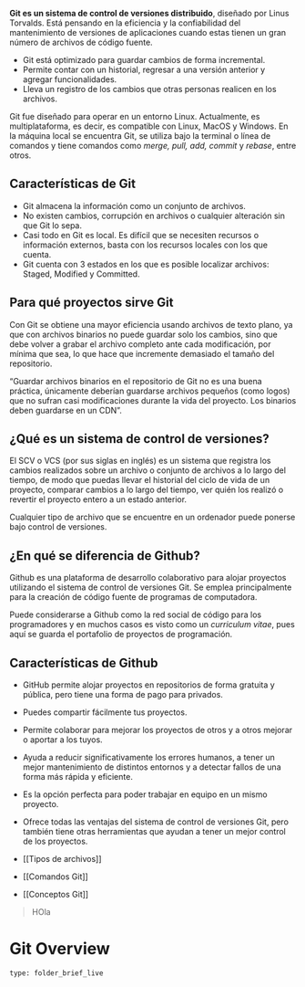 **Git es un sistema de control de versiones distribuido**, diseñado por Linus Torvalds. Está pensando en la eficiencia y la confiabilidad del mantenimiento de versiones de aplicaciones cuando estas tienen un gran número de archivos de código fuente.

-   Git está optimizado para guardar cambios de forma incremental.
-   Permite contar con un historial, regresar a una versión anterior y agregar funcionalidades.
-   Lleva un registro de los cambios que otras personas realicen en los archivos.

Git fue diseñado para operar en un entorno Linux. Actualmente, es multiplataforma, es decir, es compatible con Linux, MacOS y Windows. En la máquina local se encuentra Git, se utiliza bajo la terminal o línea de comandos y tiene comandos como _merge, pull, add, commit_ y _rebase_, entre otros.

## Características de Git

-   Git almacena la información como un conjunto de archivos.
-   No existen cambios, corrupción en archivos o cualquier alteración sin que Git lo sepa.
-   Casi todo en Git es local. Es difícil que se necesiten recursos o información externos, basta con los recursos locales con los que cuenta.
-   Git cuenta con 3 estados en los que es posible localizar archivos: Staged, Modified y Committed.

## Para qué proyectos sirve Git

Con Git se obtiene una mayor eficiencia usando archivos de texto plano, ya que con archivos binarios no puede guardar solo los cambios, sino que debe volver a grabar el archivo completo ante cada modificación, por mínima que sea, lo que hace que incremente demasiado el tamaño del repositorio.

“Guardar archivos binarios en el repositorio de Git no es una buena práctica, únicamente deberían guardarse archivos pequeños (como logos) que no sufran casi modificaciones durante la vida del proyecto. Los binarios deben guardarse en un CDN”.

## ¿Qué es un sistema de control de versiones?

El SCV o VCS (por sus siglas en inglés) es un sistema que registra los cambios realizados sobre un archivo o conjunto de archivos a lo largo del tiempo, de modo que puedas llevar el historial del ciclo de vida de un proyecto, comparar cambios a lo largo del tiempo, ver quién los realizó o revertir el proyecto entero a un estado anterior.

Cualquier tipo de archivo que se encuentre en un ordenador puede ponerse bajo control de versiones.

## ¿En qué se diferencia de Github?

Github es una plataforma de desarrollo colaborativo para alojar proyectos utilizando el sistema de control de versiones Git. Se emplea principalmente para la creación de código fuente de programas de computadora.

Puede considerarse a Github como la red social de código para los programadores y en muchos casos es visto como un _curriculum vitae_, pues aquí se guarda el portafolio de proyectos de programación.

## Características de Github

-   GitHub permite alojar proyectos en repositorios de forma gratuita y pública, pero tiene una forma de pago para privados.
-   Puedes compartir fácilmente tus proyectos.
-   Permite colaborar para mejorar los proyectos de otros y a otros mejorar o aportar a los tuyos.
-   Ayuda a reducir significativamente los errores humanos, a tener un mejor mantenimiento de distintos entornos y a detectar fallos de una forma más rápida y eficiente.
-   Es la opción perfecta para poder trabajar en equipo en un mismo proyecto.
-   Ofrece todas las ventajas del sistema de control de versiones Git, pero también tiene otras herramientas que ayudan a tener un mejor control de los proyectos.

- [[Tipos de archivos]]
- [[Comandos Git]]
- [[Conceptos Git]]

> HOla



# Git Overview
 
```ccard
type: folder_brief_live
```

